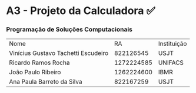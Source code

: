 # A3 - Projeto da Calculadora ✅ #

### Programação de Soluções Computacionais ###

<table>
<tr>
<td>Nome</td>
<td>RA</td>
<td>Instituição</td>
</tr>
<tr>
<td>Vinícius Gustavo Tachetti Escudeiro</td>
<td>822126545</td>
<td>USJT</td>
</tr>
<tr>
<td>Ricardo Ramos Rocha</td>
<td>1272224585</td>
<td>UNIFACS</td>
</tr>
<tr>
<td>João Paulo Ribeiro</td>
<td>1262224600</td>
<td>IBMR</td>
</tr>
<tr>
<td>Ana Paula Barreto da Silva</td>
<td>822167259</td>
<td>USJT</td>
</tr>
</table>

  
